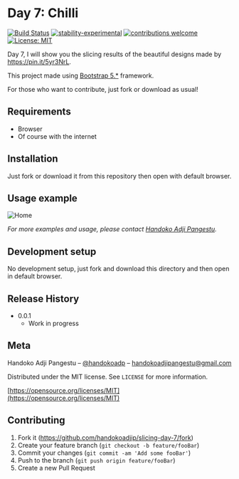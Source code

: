 # Day 7: Chilli

[![Build Status](https://travis-ci.org/dwyl/esta.svg?branch=master)](https://github.com/handokoadjip/slicing-day-7)
[![stability-experimental](https://img.shields.io/badge/stability-experimental-orange.svg)](https://github.com/handokoadjip/slicing-day-7)
[![contributions welcome](https://img.shields.io/badge/contributions-welcome-brightgreen.svg?style=flat)](https://github.com/handokoadjip/slicing-day-7/fork)
[![License: MIT](https://img.shields.io/badge/License-MIT-yellow.svg)](https://opensource.org/licenses/MIT)

Day 7, I will show you the slicing results of the beautiful designs made by https://pin.it/5yr3NrL.

This project made using [Bootstrap 5.\*](https://getbootstrap.com/docs/5.1/getting-started/introduction/) framework.

For those who want to contribute, just fork or download as usual!

## Requirements

- Browser
- Of course with the internet

## Installation

Just fork or download it from this repository then open with default browser.

## Usage example

![Home](https://bebaskripsi.000webhostapp.com/slicing-day-7/home.png)

_For more examples and usage, please contact [Handoko Adji Pangestu](https://www.instagram.com/handokoadp/)._

## Development setup

No development setup, just fork and download this directory and then open in default browser.

## Release History

- 0.0.1
  - Work in progress

## Meta

Handoko Adji Pangestu – [@handokoadp](https://www.instagram.com/handokoadp/) – handokoadjipangestu@gmail.com

Distributed under the MIT license. See `LICENSE` for more information.

[https://opensource.org/licenses/MIT](https://opensource.org/licenses/MIT)

## Contributing

1. Fork it (<https://github.com/handokoadjip/slicing-day-7/fork>)
2. Create your feature branch (`git checkout -b feature/fooBar`)
3. Commit your changes (`git commit -am 'Add some fooBar'`)
4. Push to the branch (`git push origin feature/fooBar`)
5. Create a new Pull Request
